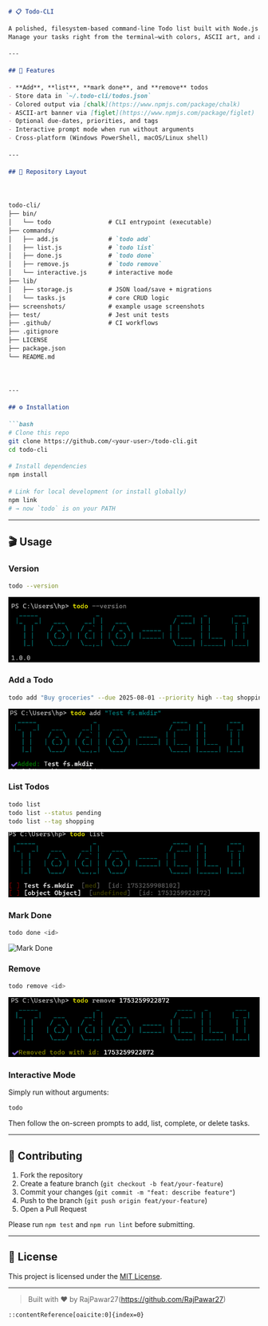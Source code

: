 ```markdown
# 📋 Todo-CLI

A polished, filesystem-based command-line Todo list built with Node.js and [Commander](https://www.npmjs.com/package/commander).  
Manage your tasks right from the terminal—with colors, ASCII art, and an interactive mode.

---

## 🚀 Features

- **Add**, **list**, **mark done**, and **remove** todos  
- Store data in `~/.todo-cli/todos.json`  
- Colored output via [chalk](https://www.npmjs.com/package/chalk)  
- ASCII-art banner via [figlet](https://www.npmjs.com/package/figlet)  
- Optional due-dates, priorities, and tags  
- Interactive prompt mode when run without arguments  
- Cross-platform (Windows PowerShell, macOS/Linux shell)

---

## 📁 Repository Layout

 

todo-cli/
├── bin/
│   └── todo                # CLI entrypoint (executable)
├── commands/
│   ├── add.js              # `todo add`
│   ├── list.js             # `todo list`
│   ├── done.js             # `todo done`
│   ├── remove.js           # `todo remove`
│   └── interactive.js      # interactive mode
├── lib/
│   ├── storage.js          # JSON load/save + migrations
│   └── tasks.js            # core CRUD logic
├── screenshots/            # example usage screenshots
├── test/                   # Jest unit tests
├── .github/                # CI workflows
├── .gitignore
├── LICENSE
├── package.json
└── README.md

 

---

## ⚙️ Installation

```bash
# Clone this repo
git clone https://github.com/<your-user>/todo-cli.git
cd todo-cli

# Install dependencies
npm install

# Link for local development (or install globally)
npm link
# → now `todo` is on your PATH
````

---

## 🎬 Usage

### Version

```bash
todo --version
```

![Version](screenshots/todo-version.png)

### Add a Todo

```bash
todo add "Buy groceries" --due 2025-08-01 --priority high --tag shopping errand
```

![Add Todo](screenshots/todo-add.png)

### List Todos

```bash
todo list
todo list --status pending
todo list --tag shopping
```

![List Todos](screenshots/todo-list.png)

### Mark Done

```bash
todo done <id>
```

![Mark Done](screenshots/done-todo.png)

### Remove

```bash
todo remove <id>
```

![Remove Todo](screenshots/todo-remove.png)

### Interactive Mode

Simply run without arguments:

```bash
todo
```

Then follow the on-screen prompts to add, list, complete, or delete tasks.

---

## 🤝 Contributing

1. Fork the repository
2. Create a feature branch (`git checkout -b feat/your-feature`)
3. Commit your changes (`git commit -m "feat: describe feature"`)
4. Push to the branch (`git push origin feat/your-feature`)
5. Open a Pull Request

Please run `npm test` and `npm run lint` before submitting.

---

## 📄 License

This project is licensed under the [MIT License](LICENSE).

---

> Built with ❤️ by RajPawar27(https://github.com/RajPawar27)

```
::contentReference[oaicite:0]{index=0}
```
